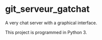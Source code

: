 git_serveur_gatchat
===================
A very chat server with a graphical interface.

This project is programmed in Python 3.
